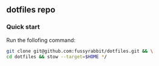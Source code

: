 ## dotfiles repo
### Quick start
Run the follofing command:
```bash
git clone git@github.com:fussyrabbit/dotfiles.git && \
cd dotfiles && stow --target=$HOME */
```
